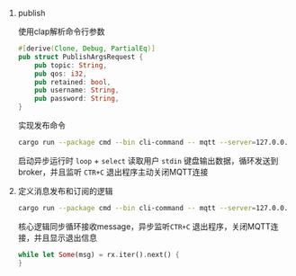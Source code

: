 1. publish

    使用clap解析命令行参数

    ```rust
    #[derive(Clone, Debug, PartialEq)]
    pub struct PublishArgsRequest {
        pub topic: String,
        pub qos: i32,
        pub retained: bool,
        pub username: String,
        pub password: String,
    }

    ```
    实现发布命令

    ```bash
    cargo run --package cmd --bin cli-command -- mqtt --server=127.0.0.1:1883   publish --username=admin --password=pwd123 --topic=test/topic1 --qos=0
    ```
    启动异步运行时   `loop` + `select` 读取用户 `stdin` 键盘输出数据，循环发送到 broker，并且监听 `CTR+C` 退出程序主动关闭MQTT连接




2. 定义消息发布和订阅的逻辑

    ```bash
    cargo run --package cmd --bin cli-command -- mqtt --server=127.0.0.1:1883   subscribe --username=admin --password=pwd123 --topic=test/topic1 --qos=0
    ```
    核心逻辑同步循环接收message，异步监听`CTR+C` 退出程序，关闭MQTT连接，并且显示退出信息
    ```rust
    while let Some(msg) = rx.iter().next() {
    }
    ```
